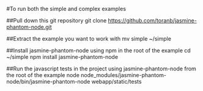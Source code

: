 #To run both the simple and complex examples

##Pull down this git repository 
    git clone https://github.com/toranb/jasmine-phantom-node.git

##Extract the example you want to work with
    mv simple ~/simple

##Install jasmine-phantom-node using npm in the root of the example
    cd ~/simple
    npm install jasmine-phantom-node

##Run the javascript tests in the project using jasmine-phantom-node from the root of the example
    node node_modules/jasmine-phantom-node/bin/jasmine-phantom-node webapp/static/tests

